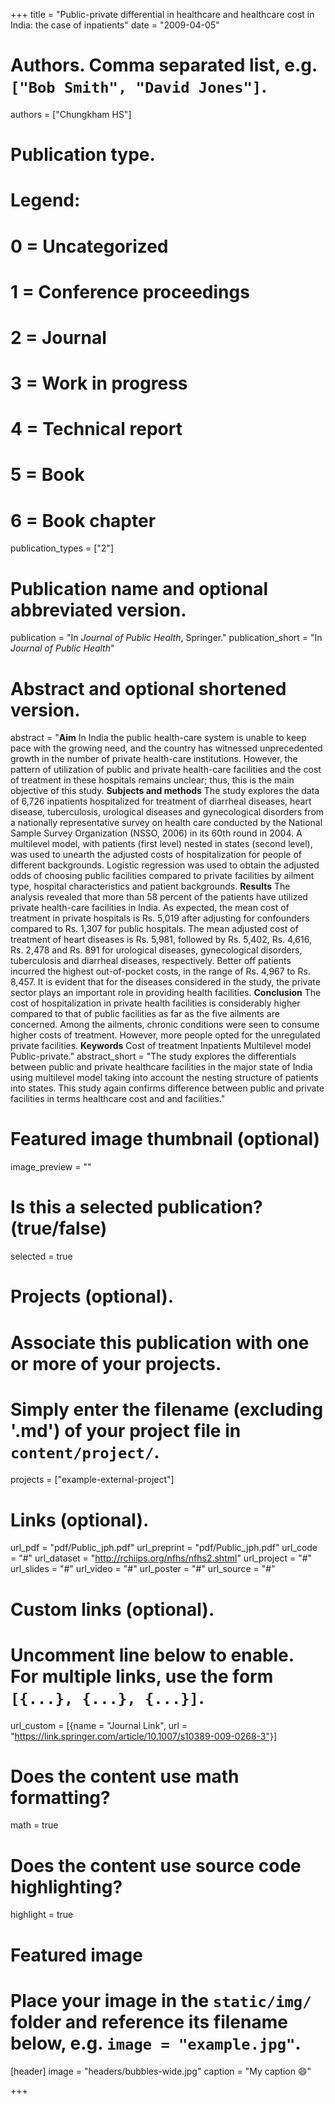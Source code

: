+++
title = "Public-private differential in healthcare and healthcare cost in India: the case of inpatients"
date = "2009-04-05"

# Authors. Comma separated list, e.g. `["Bob Smith", "David Jones"]`.
authors = ["Chungkham HS"]

# Publication type.
# Legend:
# 0 = Uncategorized
# 1 = Conference proceedings
# 2 = Journal
# 3 = Work in progress
# 4 = Technical report
# 5 = Book
# 6 = Book chapter
publication_types = ["2"]

# Publication name and optional abbreviated version.
publication = "In *Journal of Public Health*, Springer."
publication_short = "In *Journal of Public Health*"

# Abstract and optional shortened version.
abstract = "**Aim** In India the public health-care system is unable to keep pace with the growing need, and the country has witnessed unprecedented growth in the number of private health-care institutions. However, the pattern of utilization of public and private health-care facilities and the cost of treatment in these hospitals remains unclear; thus, this is the main objective of this study. **Subjects and methods** The study explores the data of 6,726 inpatients hospitalized for treatment of diarrheal diseases, heart disease, tuberculosis, urological diseases and gynecological disorders from a nationally representative survey on health care conducted by the National Sample Survey Organization (NSSO, 2006) in its 60th round in 2004. A multilevel model, with patients (first level) nested in states (second level), was used to unearth the adjusted costs of hospitalization for people of different backgrounds. Logistic regression was used to obtain the adjusted odds of choosing public facilities compared to private facilities by ailment type, hospital characteristics and patient backgrounds. **Results** The analysis revealed that more than 58 percent of the patients have utilized private health-care facilities in India. As expected, the mean cost of treatment in private hospitals is Rs. 5,019 after adjusting for confounders compared to Rs. 1,307 for public hospitals. The mean adjusted cost of treatment of heart diseases is Rs. 5,981, followed by Rs. 5,402, Rs. 4,616, Rs. 2,478 and Rs. 891 for urological diseases, gynecological disorders, tuberculosis and diarrheal diseases, respectively. Better off patients incurred the highest out-of-pocket costs, in the range of Rs. 4,967 to Rs. 8,457. It is evident that for the diseases considered in the study, the private sector plays an important role in providing health facilities. **Conclusion** The cost of hospitalization in private health facilities is considerably higher compared to that of public facilities as far as the five ailments are concerned. Among the ailments, chronic conditions were seen to consume higher costs of treatment. However, more people opted for the unregulated private facilities. **Keywords** Cost of treatment Inpatients Multilevel model Public-private."
abstract_short = "The study explores the differentials between public and private healthcare facilities in the major state of India using multilevel model taking into account the nesting structure of patients into states. This study again confirms difference between public and private facilities in terms healthcare cost and and facilities."

# Featured image thumbnail (optional)
image_preview = ""

# Is this a selected publication? (true/false)
selected = true

# Projects (optional).
#   Associate this publication with one or more of your projects.
#   Simply enter the filename (excluding '.md') of your project file in `content/project/`.
projects = ["example-external-project"]

# Links (optional).
url_pdf = "pdf/Public_jph.pdf"
url_preprint = "pdf/Public_jph.pdf"
url_code = "#"
url_dataset = "http://rchiips.org/nfhs/nfhs2.shtml"
url_project = "#"
url_slides = "#"
url_video = "#"
url_poster = "#"
url_source = "#"

# Custom links (optional).
#   Uncomment line below to enable. For multiple links, use the form `[{...}, {...}, {...}]`.
url_custom = [{name = "Journal Link", url = "https://link.springer.com/article/10.1007/s10389-009-0268-3"}]

# Does the content use math formatting?
math = true

# Does the content use source code highlighting?
highlight = true

# Featured image
# Place your image in the `static/img/` folder and reference its filename below, e.g. `image = "example.jpg"`.
[header]
image = "headers/bubbles-wide.jpg"
caption = "My caption :smile:"

+++